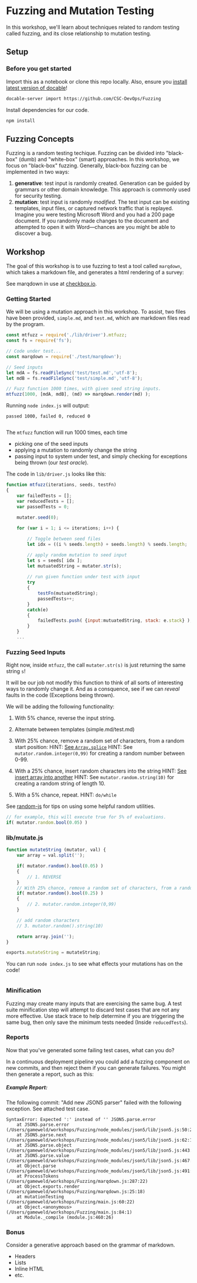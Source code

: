 # Fuzzing and Mutation Testing

In this workshop, we'll learn about techniques related to random testing called fuzzing, and its close relationship to mutation testing.

## Setup

### Before you get started

Import this as a notebook or clone this repo locally. Also, ensure you [install latest version of docable](https://github.com/ottomatica/docable-notebooks/blob/master/docs/install.md)!

```bash
docable-server import https://github.com/CSC-DevOps/Fuzzing
```

Install dependencies for our code.

```bash | {type: 'command', failed_when: 'exitCode!=0'}
npm install
```


## Fuzzing Concepts

Fuzzing is a random testing techique. Fuzzing can be divided into "black-box" (dumb) and "white-box" (smart) approaches. In this workshop, we focus on "black-box" fuzzing. Generally, black-box fuzzing can be implemented in two ways:

1. **generative**: test input is randomly created. Generation can be guided by grammars or other domain knowledge. This approach is commonly used for security testing.
2. **mutation**: test input is randomly *modified*. The test input can be existing templates, input files, or captured network traffic that is replayed. Imagine you were testing Microsoft Word and you had a 200 page document. If you randomly made changes to the document and attempted to open it with Word&mdash;chances are you might be able to discover a bug.

## Workshop

The goal of this workshop is to use fuzzing to test a tool called `marqdown`, which takes a markdown file, and generates a html rendering of a survey:

See marqdown in use at [checkbox.io](http://checkbox.io/researchers.html).

### Getting Started

We will be using a mutation approach in this workshop. To assist, two files have been provided, `simple.md`, and `test.md`, which are markdown files read by the program.

```js
const mtfuzz = require('./lib/driver').mtfuzz;
const fs = require('fs');

// Code under test...
const marqdown = require('./test/marqdown');

// Seed inputs
let mdA = fs.readFileSync('test/test.md','utf-8');
let mdB = fs.readFileSync('test/simple.md','utf-8');

// Fuzz function 1000 times, with given seed string inputs.
mtfuzz(1000, [mdA, mdB], (md) => marqdown.render(md) );
```

Running `node index.js` will output:

    passed 1000, failed 0, reduced 0

```| {type: 'terminal'}
```

The `mtfuzz` function will run 1000 times, each time

* picking one of the seed inputs
* applying a mutation to randomly change the string
* passing input to system under test, and simply checking for exceptions being thrown (our *test oracle*).

The code in `lib/driver.js` looks like this:

```javascript
function mtfuzz(iterations, seeds, testFn)
{    
    var failedTests = [];
    var reducedTests = [];
    var passedTests = 0;

    mutater.seed(0);
    
    for (var i = 1; i <= iterations; i++) {

        // Toggle between seed files
        let idx = ((i % seeds.length) + seeds.length) % seeds.length;

        // apply random mutation to seed input
        let s = seeds[ idx ];
        let mutuatedString = mutater.str(s);
        
        // run given function under test with input
        try
        {
            testFn(mutuatedString);
            passedTests++;
        }
        catch(e)
        {
            failedTests.push( {input:mutuatedString, stack: e.stack} );
        }
    }
    ...
```

### Fuzzing Seed Inputs

Right now, inside `mtfuzz`, the call `mutater.str(s)` is just returning the same string `s`!

It will be our job not modify this function to think of all sorts of interesting ways to randomly change it. And as a consquence, see if we can *reveal* faults in the code (Exceptions being thrown).

We will be adding the following functionality:

1. With 5% chance, reverse the input string.

2. Alternate between templates (simple.md/test.md)

3. With 25% chance, remove a random set of characters, from a random start position:
  HINT: [See `Array.splice`](https://developer.mozilla.org/en-US/docs/Web/JavaScript/Reference/Global_Objects/Array/splice)
  HINT: See `mutator.random.integer(0,99)` for creating a random number between 0-99.

4. With a 25% chance, insert random characters into the string
  HINT: [See insert array into another](http://stackoverflow.com/questions/7032550/javascript-insert-an-array-inside-another-array)
  HINT: See `mutator.random.string(10)` for creating a random string of length 10.

5. With a 5% chance, repeat. HINT: `do/while`

See [random-js](https://www.npmjs.com/package/random-js) for tips on using some helpful random utilities.
```javascript
// for example, this will execute true for 5% of evaluations.
if( mutator.random.bool(0.05) )
```

### lib/mutate.js

```js | {type: 'file', path: 'lib/mutate.js'}
function mutateString (mutator, val) {
    var array = val.split('');

    if( mutator.random().bool(0.05) )
    {
        // 1. REVERSE
    }
    // With 25% chance, remove a random set of characters, from a random start position
    if( mutator.random().bool(0.25) )
    {
        // 2. mutator.random.integer(0,99)
    }

    // add random characters
    // 3. mutator.random().string(10)

    return array.join('');
}

exports.mutateString = mutateString;
```

You can run `node index.js` to see what effects your mutations has on the code!

```| {type: 'terminal'}
```

### Minification

Fuzzing may create many inputs that are exercising the same bug.  A test suite minification step will attempt to discard test cases that are not any more effective.  Use stack trace to help determine if you are triggering the same bug, then only save the minimum tests needed (Inside `reducedTests`).

### Reports

Now that you've generated some failing test cases, what can you do?

In a continuous deployment pipeline you could add a fuzzing component on new commits, and then reject them if you can generate failures. You might then generate a report, such as this:

##### Example Report: 

The following commit: "Add new JSON5 parser" failed with the following exception. See attached test case.
```
SyntaxError: Expected ':' instead of '' JSON5.parse.error
    at JSON5.parse.error (/Users/gameweld/workshops/Fuzzing/node_modules/json5/lib/json5.js:50:25)
    at JSON5.parse.next (/Users/gameweld/workshops/Fuzzing/node_modules/json5/lib/json5.js:62:17)
    at JSON5.parse.object (/Users/gameweld/workshops/Fuzzing/node_modules/json5/lib/json5.js:443:21)
    at JSON5.parse.value (/Users/gameweld/workshops/Fuzzing/node_modules/json5/lib/json5.js:467:20)
    at Object.parse (/Users/gameweld/workshops/Fuzzing/node_modules/json5/lib/json5.js:491:18)
    at ProcessTokens (/Users/gameweld/workshops/Fuzzing/marqdown.js:287:22)
    at Object.exports.render (/Users/gameweld/workshops/Fuzzing/marqdown.js:25:18)
    at mutationTesting (/Users/gameweld/workshops/Fuzzing/main.js:60:22)
    at Object.<anonymous> (/Users/gameweld/workshops/Fuzzing/main.js:84:1)
    at Module._compile (module.js:460:26)
```

### Bonus

Consider a generative approach based on the grammar of markdown.

* Headers
* Lists
* Inline HTML
* etc.
